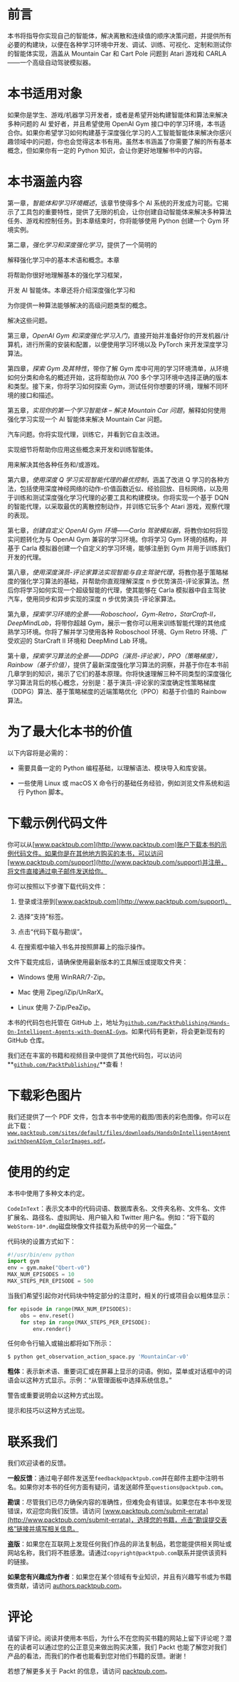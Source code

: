 # 前言

本书将指导你实现自己的智能体，解决离散和连续值的顺序决策问题，并提供所有必要的构建块，以便在各种学习环境中开发、调试、训练、可视化、定制和测试你的智能体实现，涵盖从 Mountain Car 和 Cart Pole 问题到 Atari 游戏和 CARLA——一个高级自动驾驶模拟器。

# 本书适用对象

如果你是学生、游戏/机器学习开发者，或者是希望开始构建智能体和算法来解决多种问题的 AI 爱好者，并且希望使用 OpenAI Gym 接口中的学习环境，本书适合你。如果你希望学习如何构建基于深度强化学习的人工智能智能体来解决你感兴趣领域中的问题，你也会觉得这本书有用。虽然本书涵盖了你需要了解的所有基本概念，但如果你有一定的 Python 知识，会让你更好地理解书中的内容。

# 本书涵盖内容

第一章，*智能体和学习环境概述*，该章节使得多个 AI 系统的开发成为可能。它揭示了工具包的重要特性，提供了无限的机会，让你创建自动智能体来解决多种算法任务、游戏和控制任务。到本章结束时，你将能够使用 Python 创建一个 Gym 环境实例。

第二章，*强化学习和深度强化学习*，提供了一个简明的

解释强化学习中的基本术语和概念。本章

将帮助你很好地理解基本的强化学习框架，

开发 AI 智能体。本章还将介绍深度强化学习和

为你提供一种算法能够解决的高级问题类型的概念。

解决这些问题。

第三章，*OpenAI Gym 和深度强化学习入门*，直接开始并准备好你的开发机器/计算机，进行所需的安装和配置，以便使用学习环境以及 PyTorch 来开发深度学习算法。

第四章，*探索 Gym 及其特性*，带你了解 Gym 库中可用的学习环境清单，从环境如何分类和命名的概述开始，这将帮助你从 700 多个学习环境中选择正确的版本和类型。接下来，你将学习如何探索 Gym，测试任何你想要的环境，理解不同环境的接口和描述。

第五章，*实现你的第一个学习智能体 – 解决 Mountain Car 问题*，解释如何使用强化学习实现一个 AI 智能体来解决 Mountain Car 问题。

汽车问题。你将实现代理，训练它，并看到它自主改进。

实现细节将帮助你应用这些概念来开发和训练智能体。

用来解决其他各种任务和/或游戏。

第六章，*使用深度 Q 学习实现智能代理的最优控制*，涵盖了改进 Q 学习的各种方法，包括使用深度神经网络的动作-价值函数近似、经验回放、目标网络，以及用于训练和测试深度强化学习代理的必要工具和构建模块。你将实现一个基于 DQN 的智能代理，以采取最优的离散控制动作，并训练它玩多个 Atari 游戏，观察代理的表现。

第七章，*创建自定义 OpenAI Gym 环境——Carla 驾驶模拟器*，将教你如何将现实问题转化为与 OpenAI Gym 兼容的学习环境。你将学习 Gym 环境的结构，并基于 Carla 模拟器创建一个自定义的学习环境，能够注册到 Gym 并用于训练我们开发的代理。

第八章，*使用深度演员-评论家算法实现智能与自主驾驶代理*，将教你基于策略梯度的强化学习算法的基础，并帮助你直观理解深度 n 步优势演员-评论家算法。然后你将学习如何实现一个超级智能的代理，使其能够在 Carla 模拟器中自主驾驶汽车，使用同步和异步实现的深度 n 步优势演员-评论家算法。

第九章，*探索学习环境的全景——Roboschool，Gym-Retro，StarCraft-II，DeepMindLab*，将带你超越 Gym，展示一套你可以用来训练智能代理的其他成熟学习环境。你将了解并学习使用各种 Roboschool 环境、Gym Retro 环境、广受欢迎的 StarCraft II 环境和 DeepMind Lab 环境。

第十章，*探索学习算法的全景——DDPG（演员-评论家），PPO（策略梯度），Rainbow（基于价值）*，提供了最新深度强化学习算法的洞察，并基于你在本书前几章学到的知识，揭示了它们的基本原理。你将快速理解三种不同类型的深度强化学习算法背后的核心概念，分别是：基于演员-评论家的深度确定性策略梯度（DDPG）算法、基于策略梯度的近端策略优化（PPO）和基于价值的 Rainbow 算法。

# 为了最大化本书的价值

以下内容将是必需的：

+   需要具备一定的 Python 编程基础，以理解语法、模块导入和库安装。

+   一些使用 Linux 或 macOS X 命令行的基础任务经验，例如浏览文件系统和运行 Python 脚本。

# 下载示例代码文件

你可以从[www.packtpub.com](http://www.packtpub.com)账户下载本书的示例代码文件。如果你是在其他地方购买的本书，可以访问[www.packtpub.com/support](http://www.packtpub.com/support)并注册，将文件直接通过电子邮件发送给你。

你可以按照以下步骤下载代码文件：

1.  登录或注册到[www.packtpub.com](http://www.packtpub.com/support)。

1.  选择“支持”标签。

1.  点击“代码下载与勘误”。

1.  在搜索框中输入书名并按照屏幕上的指示操作。

文件下载完成后，请确保使用最新版本的工具解压或提取文件夹：

+   Windows 使用 WinRAR/7-Zip。

+   Mac 使用 Zipeg/iZip/UnRarX。

+   Linux 使用 7-Zip/PeaZip。

本书的代码包也托管在 GitHub 上，地址为[`github.com/PacktPublishing/Hands-On-Intelligent-Agents-with-OpenAI-Gym`](https://github.com/PacktPublishing/Hands-On-Intelligent-Agents-with-OpenAI-Gym)。如果代码有更新，将会更新现有的 GitHub 仓库。

我们还在丰富的书籍和视频目录中提供了其他代码包，可以访问**[`github.com/PacktPublishing/`](https://github.com/PacktPublishing/)**查看！

# 下载彩色图片

我们还提供了一个 PDF 文件，包含本书中使用的截图/图表的彩色图像。你可以在此下载：[`www.packtpub.com/sites/default/files/downloads/HandsOnIntelligentAgentswithOpenAIGym_ColorImages.pdf`](http://www.packtpub.com/sites/default/files/downloads/HandsOnIntelligentAgentswithOpenAIGym_ColorImages.pdf)。

# 使用的约定

本书中使用了多种文本约定。

`CodeInText`：表示文本中的代码词语、数据库表名、文件夹名称、文件名、文件扩展名、路径名、虚拟网址、用户输入和 Twitter 用户名。例如：“将下载的`WebStorm-10*.dmg`磁盘映像文件挂载为系统中的另一个磁盘。”

代码块的设置方式如下：

```py
#!/usr/bin/env python
import gym
env = gym.make("Qbert-v0")
MAX_NUM_EPISODES = 10
MAX_STEPS_PER_EPISODE = 500
```

当我们希望引起你对代码块中特定部分的注意时，相关的行或项目会以粗体显示：

```py
for episode in range(MAX_NUM_EPISODES):
    obs = env.reset()
    for step in range(MAX_STEPS_PER_EPISODE):
        env.render()
```

任何命令行输入或输出都将如下所示：

```py
$ python get_observation_action_space.py 'MountainCar-v0'
```

**粗体**：表示新术语、重要词汇或在屏幕上显示的词语。例如，菜单或对话框中的词语会以这种方式显示。示例：“从管理面板中选择系统信息。”

警告或重要说明会以这种方式出现。

提示和技巧以这种方式出现。

# 联系我们

我们欢迎读者的反馈。

**一般反馈**：通过电子邮件发送至`feedback@packtpub.com`并在邮件主题中注明书名。如果你对本书的任何方面有疑问，请发送邮件至`questions@packtpub.com`。

**勘误**：尽管我们已尽力确保内容的准确性，但难免会有错误。如果您在本书中发现错误，欢迎您向我们反馈。请访问 [www.packtpub.com/submit-errata](http://www.packtpub.com/submit-errata)，选择您的书籍，点击“勘误提交表格”链接并填写相关信息。

**盗版**：如果您在互联网上发现任何我们作品的非法复制品，若您能提供相关网址或网站名称，我们将不胜感激。请通过`copyright@packtpub.com`联系并提供该资料的链接。

**如果您有兴趣成为作者**：如果您在某个领域有专业知识，并且有兴趣写书或为书籍做贡献，请访问 [authors.packtpub.com](http://authors.packtpub.com/)。

# 评论

请留下评论。阅读并使用本书后，为什么不在您购买书籍的网站上留下评论呢？潜在的读者可以通过您的公正意见来做出购买决策，我们 Packt 也能了解您对我们产品的看法，而我们的作者也能看到您对他们书籍的反馈。谢谢！

若想了解更多关于 Packt 的信息，请访问 [packtpub.com](https://www.packtpub.com/)。
